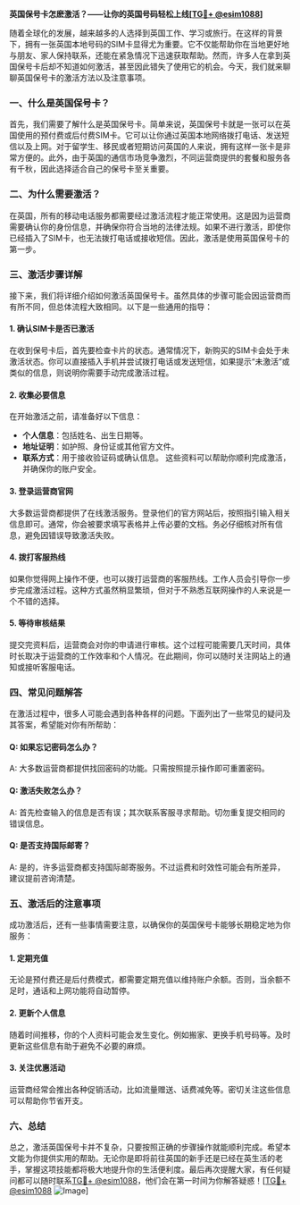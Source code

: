 **英国保号卡怎麽激活？——让你的英国号码轻松上线[[TG💪+ @esim1088](https://t.me/s/esim1088)]**

随着全球化的发展，越来越多的人选择到英国工作、学习或旅行。在这样的背景下，拥有一张英国本地号码的SIM卡显得尤为重要。它不仅能帮助你在当地更好地与朋友、家人保持联系，还能在紧急情况下迅速获取帮助。然而，许多人在拿到英国保号卡后却不知道如何激活，甚至因此错失了使用它的机会。今天，我们就来聊聊英国保号卡的激活方法以及注意事项。

### 一、什么是英国保号卡？

首先，我们需要了解什么是英国保号卡。简单来说，英国保号卡就是一张可以在英国使用的预付费或后付费SIM卡。它可以让你通过英国本地网络拨打电话、发送短信以及上网。对于留学生、移民或者短期访问英国的人来说，拥有这样一张卡是非常方便的。此外，由于英国的通信市场竞争激烈，不同运营商提供的套餐和服务各有千秋，因此选择适合自己的保号卡至关重要。

### 二、为什么需要激活？

在英国，所有的移动电话服务都需要经过激活流程才能正常使用。这是因为运营商需要确认你的身份信息，并确保你符合当地的法律法规。如果不进行激活，即使你已经插入了SIM卡，也无法拨打电话或接收短信。因此，激活是使用英国保号卡的第一步。

### 三、激活步骤详解

接下来，我们将详细介绍如何激活英国保号卡。虽然具体的步骤可能会因运营商而有所不同，但总体流程大致相同。以下是一些通用的指导：

#### 1. 确认SIM卡是否已激活

在收到保号卡后，首先要检查卡片的状态。通常情况下，新购买的SIM卡会处于未激活状态。你可以直接插入手机并尝试拨打电话或发送短信，如果提示“未激活”或类似的信息，则说明你需要手动完成激活过程。

#### 2. 收集必要信息

在开始激活之前，请准备好以下信息：
- **个人信息**：包括姓名、出生日期等。
- **地址证明**：如护照、身份证或其他官方文件。
- **联系方式**：用于接收验证码或确认信息。
这些资料可以帮助你顺利完成激活，并确保你的账户安全。

#### 3. 登录运营商官网

大多数运营商都提供了在线激活服务。登录他们的官方网站后，按照指引输入相关信息即可。通常，你会被要求填写表格并上传必要的文档。务必仔细核对所有信息，避免因错误导致激活失败。

#### 4. 拨打客服热线

如果你觉得网上操作不便，也可以拨打运营商的客服热线。工作人员会引导你一步步完成激活过程。这种方式虽然稍显繁琐，但对于不熟悉互联网操作的人来说是一个不错的选择。

#### 5. 等待审核结果

提交完资料后，运营商会对你的申请进行审核。这个过程可能需要几天时间，具体时长取决于运营商的工作效率和个人情况。在此期间，你可以随时关注网站上的通知或接听客服电话。

### 四、常见问题解答

在激活过程中，很多人可能会遇到各种各样的问题。下面列出了一些常见的疑问及其答案，希望能对你有所帮助：

#### Q: 如果忘记密码怎么办？
A: 大多数运营商都提供找回密码的功能。只需按照提示操作即可重置密码。

#### Q: 激活失败怎么办？
A: 首先检查输入的信息是否有误；其次联系客服寻求帮助。切勿重复提交相同的错误信息。

#### Q: 是否支持国际邮寄？
A: 是的，许多运营商都支持国际邮寄服务。不过运费和时效性可能会有所差异，建议提前咨询清楚。

### 五、激活后的注意事项

成功激活后，还有一些事情需要注意，以确保你的英国保号卡能够长期稳定地为你服务：

#### 1. 定期充值

无论是预付费还是后付费模式，都需要定期充值以维持账户余额。否则，当余额不足时，通话和上网功能将自动暂停。

#### 2. 更新个人信息

随着时间推移，你的个人资料可能会发生变化。例如搬家、更换手机号码等。及时更新这些信息有助于避免不必要的麻烦。

#### 3. 关注优惠活动

运营商经常会推出各种促销活动，比如流量赠送、话费减免等。密切关注这些信息可以帮助你节省开支。

### 六、总结

总之，激活英国保号卡并不复杂，只要按照正确的步骤操作就能顺利完成。希望本文能为你提供实用的帮助。无论你是即将前往英国的新手还是已经在英生活的老手，掌握这项技能都将极大地提升你的生活便利度。最后再次提醒大家，有任何疑问都可以随时联系[TG💪+ @esim1088](https://t.me/s/esim1088)，他们会在第一时间为你解答疑惑！[[TG💪+ @esim1088](https://t.me/s/esim1088) ![Image](https://i.postimg.cc/4NQfJmqS/Snipaste-2025-05-13-00-14-12.png)]
